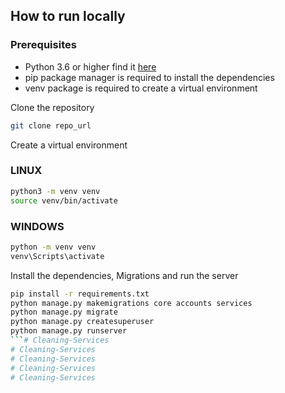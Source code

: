 ## How to run locally

### Prerequisites
- Python 3.6 or higher find it [here](https://www.python.org/downloads/)
- pip package manager is required to install the dependencies
- venv package is required to create a virtual environment

Clone the repository
```bash
git clone repo_url
```
Create a virtual environment
### LINUX
```bash
python3 -m venv venv
source venv/bin/activate
```
### WINDOWS
```bash
python -m venv venv
venv\Scripts\activate
```
Install the dependencies, Migrations and run the server
```bash
pip install -r requirements.txt
python manage.py makemigrations core accounts services
python manage.py migrate
python manage.py createsuperuser
python manage.py runserver
```# Cleaning-Services
# Cleaning-Services
# Cleaning-Services
# Cleaning-Services
# Cleaning-Services
